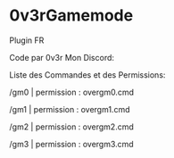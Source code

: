 # 0v3rGamemode

Plugin FR

Code par 0v3r
Mon Discord:

Liste des Commandes et des Permissions:

/gm0 | permission : overgm0.cmd

/gm1 | permission : overgm1.cmd

/gm2 | permission : overgm2.cmd

/gm3 | permission : overgm3.cmd


